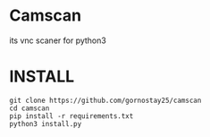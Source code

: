 # Camscan
its vnc scaner for python3



# INSTALL
``` 
git clone https://github.com/gornostay25/camscan
cd camscan
pip install -r requirements.txt 
python3 install.py 
``` 
